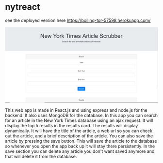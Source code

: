 # nytreact

see the deployed version here https://boiling-tor-57598.herokuapp.com/

![site](/images/screen1.png)

This web app is made in React.js and using express and node.js for the backend. It also uses MongoDB for the database.
In this app you can search for an article in the New York Times database using an ajax request. It will display the top 5 
results in the results card. The results will display dynamically. It will have the title of the article, a web url so you can 
check out the article, and a brief description of the article. You can also save the article by pressing the save button. This will 
save the article to the database so whenever you open the app back up it will stay there persistently. In the save section you can
delete any article you don't want saved anymore and that will delete it from the database.